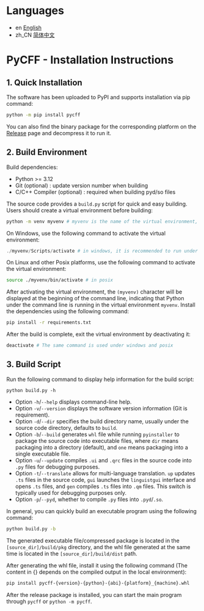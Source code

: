 # Languages

- en [English](INSTALL.md)
- zh_CN [简体中文](INSTALL.zh_CN.md)

# PyCFF - Installation Instructions

## 1. Quick Installation

The software has been uploaded to PyPI and supports installation via pip command:
```bash
python -m pip install pycff
````

You can also find the binary package for the corresponding platform on the [Release](https://github.com/AndrewMoa2005/PyCFF/releases) page and decompress it to run it.

## 2. Build Environment

Build dependencies:
 - Python >= 3.12
 - Git (optional) : update version number when building
 - C/C++ Compiler (optional) : required when building pyd/so files

The source code provides a `build.py` script for quick and easy building. Users should create a virtual environment before building:
```bash
python -m venv myvenv # myvenv is the name of the virtual environment, which can be defined as needed
```

On Windows, use the following command to activate the virtual environment:
```powershell
./myvenv/Scripts/activate # in windows, it is recommended to run under posershell
```

On Linux and other Posix platforms, use the following command to activate the virtual environment:
```bash
source ./myvenv/bin/activate # in posix
```

After activating the virtual environment, the `(myvenv)` character will be displayed at the beginning of the command line, indicating that Python under the command line is running in the virtual environment `myvenv`. Install the dependencies using the following command:
```bash
pip install -r requirements.txt
```

After the build is complete, exit the virtual environment by deactivating it:
```bash
deactivate # The same command is used under windows and posix
```

## 3. Build Script

Run the following command to display help information for the build script:
```
python build.py -h
```

 - Option `-h`/`--help` displays command-line help.
 - Option `-v`/`--version` displays the software version information (Git is requirement).
 - Option `-d`/`--dir` specifies the build directory name, usually under the source code directory, defaults to `build`.
 - Option `-b`/`--build` generates `whl` file while running `pyinstaller` to package the source code into executable files, where `dir` means packaging into a directory (default), and `one` means packaging into a single executable file.
 - Option `-u`/`--update` compiles `.ui` and `.qrc` files in the source code into `.py` files for debugging purposes.
 - Option `-t`/`--translate` allows for multi-language translation. `up` updates `.ts` files in the source code, `gui` launches the `linguistgui` interface and opens `.ts` files, and `gen` compiles `.ts` files into `.qm` files. This switch is typically used for debugging purposes only.
 - Option `-p`/`--pyd`, whether to compile `.py` files into `.pyd`/`.so`.

In general, you can quickly build an executable program using the following command:
```bash
python build.py -b
```
The generated executable file/compressed package is located in the `[source_dir]/build/pkg` directory, and the whl file generated at the same time is located in the `[source_dir]/build/dist` path.

After generating the whl file, install it using the following command (The content in {} depends on the compiled output in the local environment):
```bash
pip install pycff-{version}-{python}-{abi}-{platform}_{machine}.whl
```
After the release package is installed, you can start the main program through `pycff` or `python -m pycff`.
